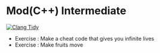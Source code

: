 # Mod(C++) Intermediate

[![Clang Tidy](https://github.com/mod-cpp/ms-pacman/actions/workflows/clang-tidy.yml/badge.svg)](https://github.com/mod-cpp/ms-pacman/actions/workflows/clang-tidy.yml)

* Exercise : Make a cheat code that gives you infinite lives
* Exercise : Make fruits move
